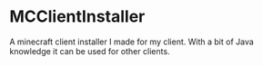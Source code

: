 # MCClientInstaller

A minecraft client installer I made for my client. With a bit of Java knowledge it can be used for other clients.
